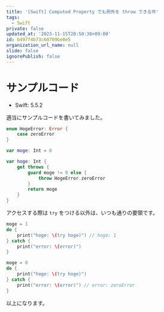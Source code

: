 ```yaml
---
title: '[Swift] Computed Property でも例外を throw できる件'
tags:
  - Swift
private: false
updated_at: '2023-11-15T20:50:30+09:00'
id: b497f4b73c60709be0e5
organization_url_name: null
slide: false
ignorePublish: false
---
```


# サンプルコード

- Swift: 5.5.2

適当にサンプルコードを書いてみました。

```swift
enum HogeError: Error {
    case zeroError
}

var moge: Int = 0

var hoge: Int {
    get throws {
        guard moge != 0 else {
            throw HogeError.zeroError
        }
        return moge
    }
}
```

アクセスする際は `try` をつける以外は、いつも通りの要領です。

```swift
moge = 1
do {
    print("hoge: \(try hoge)") // hoge: 1
} catch {
    print("error: \(error)")
}

moge = 0
do {
    print("hoge: \(try hoge)")
} catch {
    print("error: \(error)") // error: zeroError
}
```

以上になります。
